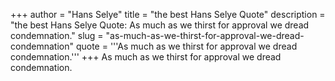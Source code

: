 +++
author = "Hans Selye"
title = "the best Hans Selye Quote"
description = "the best Hans Selye Quote: As much as we thirst for approval we dread condemnation."
slug = "as-much-as-we-thirst-for-approval-we-dread-condemnation"
quote = '''As much as we thirst for approval we dread condemnation.'''
+++
As much as we thirst for approval we dread condemnation.

